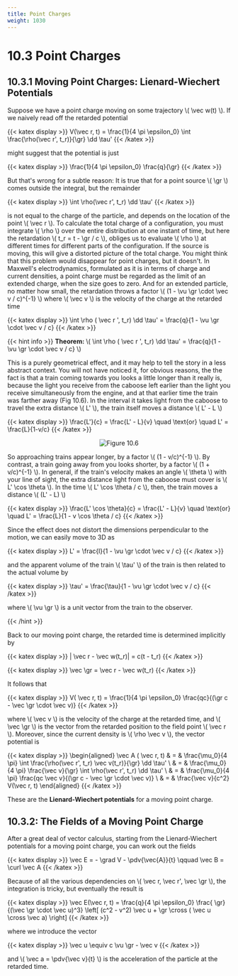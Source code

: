 ```yaml
---
title: Point Charges
weight: 1030
---
```


# 10.3 Point Charges

## 10.3.1 Moving Point Charges: Lienard-Wiechert Potentials

Suppose we have a point charge moving on some trajectory \\( \vec w(t) \\). If we naively read off the retarded potential


{{< katex display >}}
V(\vec r, t) = \frac{1}{4 \pi \epsilon_0} \int \frac{\rho(\vec r', t_r)}{\gr} \dd \tau'
{{< /katex >}}


might suggest that the potential is just

{{< katex display >}}
\frac{1}{4 \pi \epsilon_0} \frac{q}{\gr}
{{< /katex >}}


But that's wrong for a subtle reason: It is true that for a point source \\( \gr \\)  comes outside the integral, but the remainder


{{< katex display >}}
\int \rho(\vec r', t_r) \dd \tau'
{{< /katex >}}


is not equal to the charge of the particle, and depends on the location of the point \\( \vec r \\). To calculate the total charge of a configuration, you must integrate \\( \rho \\) over the entire distribution at one instant of time, but here the retardation \\( t_r = t - \gr / c \\), obliges us to evaluate \\( \rho \\) at different times for different parts of the configuration. If the source is moving, this will give a distorted picture of the total charge. You might think that this problem would disappear for point charges, but it doesn't. In Maxwell's electrodynamics, formulated as it is in terms of charge and current densities, a point charge must be regarded as the limit of an extended charge, when the size goes to zero. And for an extended particle, no matter how small, the retardation throws a factor \\( (1 - \vu \gr \cdot \vec v / c)^{-1} \\) where \\( \vec v \\) is the velocity of the charge at the retarded time


{{< katex display >}}
\int \rho ( \vec r ', t_r) \dd \tau' = \frac{q}{1 - \vu \gr \cdot \vec v / c}
{{< /katex >}}

{{< hint info >}}
**Theorem:** \\( \int \rho ( \vec r \', t_r) \dd \tau\' = \frac{q}{1 - \vu \gr \cdot \vec v / c} \\)

This is a purely geometrical effect, and it may help to tell the story in a less abstract context. You will not have noticed it, for obvious reasons, the the fact is that a train coming towards you looks a little longer than it really is, because the light you receive from the caboose left earlier than the light you receive simultaneously from the engine, and at that earlier time the train was farther away (Fig 10.6). In the interval it takes light from the caboose to travel the extra distance \\( L' \\), the train itself moves a distance \\( L' - L \\)


{{< katex display >}}
\frac{L'}{c} = \frac{L' - L}{v} \quad \text{or} \quad L' = \frac{L}{1-v/c} 
{{< /katex >}}


<p align="center"> <img alt="Figure 10.6" src="/r/img/griffiths/10.6.png" /> </p>

So approaching trains appear longer, by a factor \\( (1 - v/c)^{-1} \\). By contrast, a train going away from you looks shorter, by a factor \\( (1 + v/c)^{-1} \\). In general, if the train's velocity makes an angle \\( \theta \\) with your line of sight, the extra distance light from the caboose must cover is \\( L' \cos \theta \\). In the time \\( L' \cos \theta / c \\), then, the train moves a distance \\( (L' - L) \\)

{{< katex display >}}
\frac{L' \cos \theta}{c} = \frac{L' - L}{v} \quad \text{or} \quad L' = \frac{L}{1 - v \cos \theta / c} 
{{< /katex >}}


Since the effect does not distort the dimensions perpendicular to the motion, we can easily move to 3D as

{{< katex display >}}
L' = \frac{l}{1 - \vu \gr \cdot \vec v / c} 
{{< /katex >}}

and the apparent volume of the train \\( \tau' \\) of the train is then related to the actual volume by

{{< katex display >}}
\tau' = \frac{\tau}{1 - \vu \gr \cdot \vec v / c} 
{{< /katex >}}

where \\( \vu \gr \\) is a unit vector from the train to the observer.


{{< /hint >}}


Back to our moving point charge, the retarded time is determined implicitly by

{{< katex display >}}
| \vec r - \vec w(t_r)| = c(t - t_r)
{{< /katex >}}


{{< katex display >}}
\vec \gr = \vec r - \vec w(t_r)
{{< /katex >}}


It follows that

{{< katex display >}}
V( \vec r, t) = \frac{1}{4 \pi \epsilon_0} \frac{qc}{(\gr c - \vec \gr \cdot \vec v)}
{{< /katex >}}

where \\(  \vec v \\) is the velocity of the charge at the retarded time, and \\( \vec \gr \\) is the vector from the retarded position to the field point \\( \vec r \\). Moreover, since the current density is \\( \rho \vec v \\), the vector potential is

{{< katex display >}}
\begin{aligned}
\vec A ( \vec r, t) & = & \frac{\mu_0}{4 \pi} \int \frac{\rho(\vec r', t_r) \vec v(t_r)}{\gr} \dd \tau' \\
 & = & \frac{\mu_0}{4 \pi} \frac{\vec v}{\gr} \int \rho(\vec r', t_r) \dd \tau' \\
 & = & \frac{\mu_0}{4 \pi} \frac{qc \vec v}{(\gr c - \vec \gr \cdot \vec v)} \\
 & = & \frac{\vec v}{c^2} V(\vec r, t)
\end{aligned}
{{< /katex >}}


These are the __Lienard-Wiechert potentials__ for a moving point charge.

## 10.3.2: The Fields of a Moving Point Charge

After a great deal of vector calculus, starting from the Lienard-Wiechert potentials for a moving point charge, you can work out the fields


{{< katex display >}}
\vec E = - \grad V - \pdv{\vec{A}}{t} \qquad \vec B = \curl \vec A
{{< /katex >}}


Because of all the various dependencies on \\( \vec r, \vec r', \vec \gr \\), the integration is tricky, but eventually the result is


{{< katex display >}}
\vec E(\vec r, t) = \frac{q}{4 \pi \epsilon_0} \frac{ \gr}{(\vec \gr \cdot \vec u)^3} \left[ (c^2 - v^2) \vec u + \gr \cross ( \vec u \cross \vec a) \right]
{{< /katex >}}


where we introduce the vector

{{< katex display >}}
\vec u \equiv c \vu \gr - \vec v
{{< /katex >}}


and \\( \vec a = \pdv{\vec v}{t} \\) is the acceleration of the particle at the retarded time.
